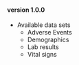 #### version 1.0.0

- Available data sets
    - Adverse Events
    - Demographics
    - Lab results
    - Vital signs